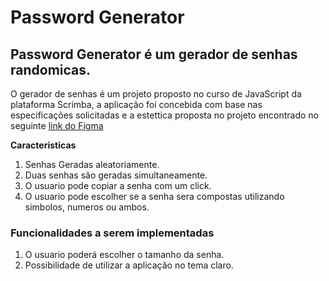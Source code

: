 # Password Generator

## Password Generator é um gerador de senhas randomicas.

O gerador de senhas é um projeto proposto no curso de JavaScript da plataforma Scrimba, a aplicação foi concebida com base nas especificações solicitadas e a estettica proposta no projeto encontrado no seguinte [link do Figma](https://www.figma.com/file/xUEcMBUmUTLkRRGBKJG2Bh/Random-Password-Generator-(New-version)-(Copy))

**Caracteristicas**

1. Senhas Geradas aleatoriamente.
2. Duas senhas são geradas simultaneamente.
3. O usuario pode copiar a senha com um click.
4. O usuario pode escolher se a senha sera compostas utilizando simbolos, numeros ou ambos.

### Funcionalidades a serem implementadas

1. O usuario poderá escolher o tamanho da senha.
2. Possibilidade de utilizar a aplicação no tema claro.

